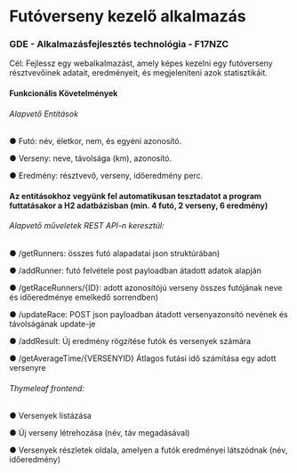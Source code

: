 # Futóverseny kezelő alkalmazás

### GDE - Alkalmazásfejlesztés technológia - F17NZC
Cél: Fejlessz egy webalkalmazást, amely képes kezelni egy futóverseny résztvevőinek adatait, eredményeit, és megjeleníteni azok statisztikáit.

#### Funkcionális Követelmények
###### Alapvető Entitások
● Futó: név, életkor, nem, és egyéni azonosító.

● Verseny: neve, távolsága (km), azonosító.

● Eredmény: résztvevő, verseny, időeredmény perc.

#### Az entitásokhoz vegyünk fel automatikusan tesztadatot a program futtatásakor a H2 adatbázisban (min. 4 futó, 2 verseny, 6 eredmény)

###### Alapvető műveletek REST API-n keresztül:

● /getRunners: összes futó alapadatai json struktúrában)

● /addRunner: futó felvétele post payloadban átadott adatok alapján

● /getRaceRunners/{ID}: adott azonosítójú verseny összes futójának neve és időeredménye emelkedő sorrendben)

● /updateRace: POST json payloadban átadott versenyazonsító nevének és távolságának update-je

● /addResult: Új eredmény rögzítése futók és versenyek számára

● /getAverageTime/{VERSENYID} Átlagos futási idő számítása egy adott versenyre

###### Thymeleaf frontend:

● Versenyek listázása

● Új verseny létrehozása (név, táv megadásával)

● Versenyek részletek oldala, amelyen a futók eredményei látszódnak (név, időeredmény)
